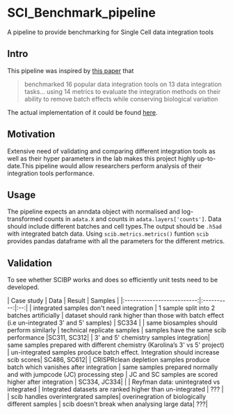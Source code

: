 # SCI_Benchmark_pipeline
A pipeline to provide benchmarking for Single Cell data integration tools
## Intro
This pipeline was inspired by  [this paper](./Papers_and_refs/SCBIP_paper.pdf)
that   
> benchmarked 16 popular data integration tools on 13 data integration tasks... using 14 metrics to evaluate 
the integration methods on their ability to remove batch effects while conserving biological variation

The actual implementation of it could be found [here](https://github.com/theislab/scib-reproducibility).
## Motivation 
Extensive need of validating and comparing different integration tools as well as their hyper parameters in the lab makes this
project highly up-to-date.This pipeline would allow researchers perform analysis of their integration tools performance.
## Usage 
The pipeline expects an anndata object with normalised and log-transformed counts in ```adata.X``` and counts in ```adata.layers['counts']```.
Data should include different batches and cell types.The output should be ```.h5ad``` with integrated batch data. Using ```scib.metrics.metrics()``` funtion ```scib``` provides 
pandas dataframe with all the parameters for the different metrics.
## Validation
To see whether SCIBP works and does so efficiently unit tests need to be developed.   

| Case study                |    Data    |   Result | Samples |
|:--------------------------:|:----------:|:--:|
| integrated samples don't need integration | 1 sample split into 2 batches artificially | dataset should rank higher than those with batch effect (i.e un-integrated 3' and 5' samples)  | SC334 |
| same biosamples should perform similarly |  technical replicate samples  | samples have the same scib performance |SC311, SC312|
| 3' and 5' chemistry samples integration|  same samples prepared with different chemistry (Karolina’s 3' vs 5' project)  | un-integrated samples produce batch effect. Integration should increase scib scores| SC486, SC612|
| CRISPRclean depletion samples produce batch which vanishes after integration |  same samples prepared normally and with jumpcode (JC) processing step | JC and SC samples are scored higher after integration | SC334, JC334|
|  |  Reyfman data: unintegrated vs integrated   | Integrated datasets are ranked higher than un-integrated | ??? |
| scib handles overintergrated samples|  overinegration of biologically different samples  | scib doesn't break when analysing large data| ???|

